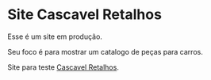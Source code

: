 # Site Cascavel Retalhos
Esse é um site em produção.

Seu foco é para mostrar um catalogo de peças para carros.

Site para teste [Cascavel Retalhos](https://vinnialves.github.io/Retalhos/Home.html).
